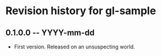 # Revision history for gl-sample

## 0.1.0.0 -- YYYY-mm-dd

* First version. Released on an unsuspecting world.
